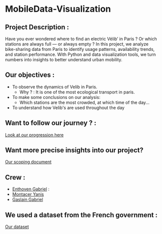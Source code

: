 # MobileData-Visualization

## Project Description : 

Have you ever wondered where to find an electric Vélib’ in Paris ? Or which stations are always full — or always empty ?
In this project, we analyze bike-sharing data from Paris to identify usage patterns, availability trends, and station performance. With Python and data visualization tools, we turn numbers into insights to better understand urban mobility.

## Our objectives :

- To observe the dynamics of Velib in Paris.
  - Why ? : It is one of the most ecological transport in paris.
- To make some conclusions on our analysis:
  - Which stations are the most crowded, at which time of the day...
- To understand how Velib's are used throughout the day 

## Want to follow our journey ? :

[Look at our progression here](./Progress_wiki)

## Want more precise insights into our project?

[Our scoping document](./Scoping_Document.md)

## Crew :

- [Enthoven Gabriel](https://github.com/gabentho) : 
- [Montacer Yanis](https://github.com/YanisMtcr)
- [Gaslain Gabriel](https://github.com/gabgsln)

## We used a dataset from the French government :

[Our dataset](https://transport.data.gouv.fr/datasets/velib-velos-et-bornes-disponibilite-temps-reel)
